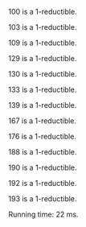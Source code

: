 100 is a 1-reductible.

103 is a 1-reductible.

109 is a 1-reductible.

129 is a 1-reductible.

130 is a 1-reductible.

133 is a 1-reductible.

139 is a 1-reductible.

167 is a 1-reductible.

176 is a 1-reductible.

188 is a 1-reductible.

190 is a 1-reductible.

192 is a 1-reductible.

193 is a 1-reductible.

Running time: 22 ms.
